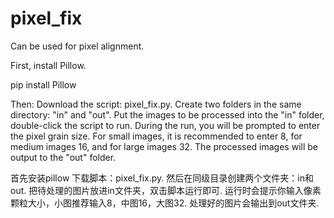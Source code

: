 # pixel_fix
Can be used for pixel alignment.

First, install Pillow.

pip install Pillow


Then:
Download the script: pixel_fix.py.
Create two folders in the same directory: "in" and "out".
Put the images to be processed into the "in" folder, double-click the script to run.
During the run, you will be prompted to enter the pixel grain size. For small images, it is recommended to enter 8, for medium images 16, and for large images 32.
The processed images will be output to the "out" folder.

首先安装pillow
下载脚本：pixel_fix.py.
然后在同级目录创建两个文件夹：in和out.
把待处理的图片放进in文件夹，双击脚本运行即可.
运行时会提示你输入像素颗粒大小，小图推荐输入8，中图16，大图32.
处理好的图片会输出到out文件夹.
